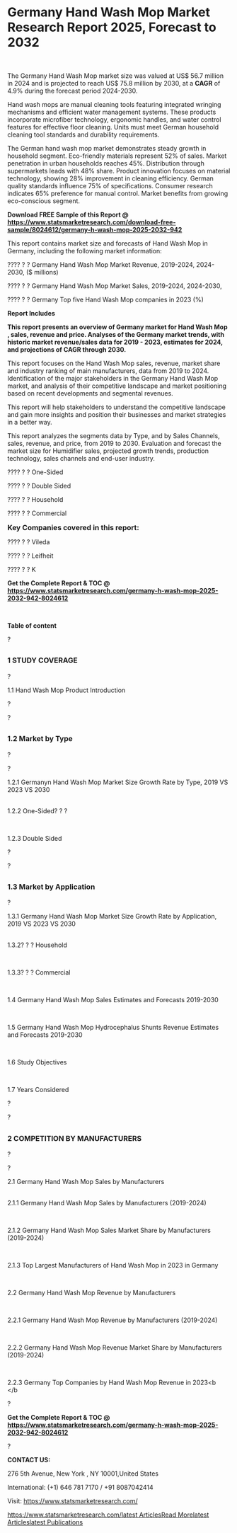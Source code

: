 <h1>Germany Hand Wash Mop Market Research Report 2025, Forecast to 2032</h1><br/><p>The Germany Hand Wash Mop market size was valued at US$ 56.7 million in 2024 and is projected to reach US$ 75.8 million by 2030, at a <strong>CAGR</strong> of 4.9% during the forecast period 2024-2030.</p>
 
 
 
 <p>Hand wash mops are manual cleaning tools featuring integrated wringing mechanisms and efficient water management systems. These products incorporate microfiber technology, ergonomic handles, and water control features for effective floor cleaning. Units must meet German household cleaning tool standards and durability requirements.</p>
 
 
 
 <p>The German hand wash mop market demonstrates steady growth in household segment. Eco-friendly materials represent 52% of sales. Market penetration in urban households reaches 45%. Distribution through supermarkets leads with 48% share. Product innovation focuses on material technology, showing 28% improvement in cleaning efficiency. German quality standards influence 75% of specifications. Consumer research indicates 65% preference for manual control. Market benefits from growing eco-conscious segment.</p>
 
 
 
 <p><strong>Download FREE Sample of this Report @ <a href="https://www.statsmarketresearch.com/download-free-sample/8024612/germany-h-wash-mop-2025-2032-942">https://www.statsmarketresearch.com/download-free-sample/8024612/germany-h-wash-mop-2025-2032-942</a></strong></p>
 
 
 
 <p>This report contains market size and forecasts of Hand Wash Mop in Germany, including the following market information:</p>
 
 
 
 <p>???? ? ? Germany Hand Wash Mop Market Revenue, 2019-2024, 2024-2030, ($ millions)</p>
 
 
 
 <p>???? ? ? Germany Hand Wash Mop Market Sales, 2019-2024, 2024-2030,</p>
 
 
 
 <p>???? ? ? Germany Top five Hand Wash Mop companies in 2023 (%)</p>
 
 
 
 <p><strong>Report Includes</strong></p>
 
 
 
 <p><strong>This report presents an overview of Germany market for Hand Wash Mop , sales, revenue and price. Analyses of the Germany market trends, with historic market revenue/sales data for 2019 - 2023, estimates for 2024, and projections of <strong>CAGR</strong> through 2030.</strong></p>
 
 
 
 <p>This report focuses on the Hand Wash Mop sales, revenue, market share and industry ranking of main manufacturers, data from 2019 to 2024. Identification of the major stakeholders in the Germany Hand Wash Mop market, and analysis of their competitive landscape and market positioning based on recent developments and segmental revenues.</p>
 
 
 
 <p>This report will help stakeholders to understand the competitive landscape and gain more insights and position their businesses and market strategies in a better way.</p>
 
 
 
 <p>This report analyzes the segments data by Type, and by Sales Channels, sales, revenue, and price, from 2019 to 2030. Evaluation and forecast the market size for Humidifier sales, projected growth trends, production technology, sales channels and end-user industry.</p>
 
 
 
 <p>???? ? ? One-Sided</p>
 
 
 
 <p>???? ? ? Double Sided</p>
 
 
 
 <p>???? ? ? Household</p>
 
 
 
 <p>???? ? ? Commercial</p>
 
 
 
 <p><span style="font-size:16px"><strong>Key Companies covered in this report:</strong></span></p>
 
 
 
 <p>???? ? ? Vileda</p>
 
 
 
 <p>???? ? ? Leifheit</p>
 
 
 
 <p>???? ? ? K</p>
 
 
 
 <div><b>Get the Complete Report & TOC @ <a href="https://www.statsmarketresearch.com/germany-h-wash-mop-2025-2032-942-8024612">https://www.statsmarketresearch.com/germany-h-wash-mop-2025-2032-942-8024612</a></b></div>
 
 
 
 <p><br />
 
 <b>Table of content</b></p>
 
 
 
 <p>? </p>
 
 
 
 <h2><span style="font-size:16px"><strong>1 STUDY COVERAGE</strong></span></h2>
 
 
 
 <p>? </p>
 
 
 
 <p>1.1 Hand Wash Mop Product Introduction</p>
 
 
 
 <p>? </p>
 
 
 
 <p>? </p>
 
 
 
 <h2><span style="font-size:16px"><strong>1.2 Market by Type</strong></span></h2>
 
 
 
 <p>? </p>
 
 
 
 <p>? </p>
 
 
 
 <p>1.2.1 Germanyn Hand Wash Mop Market Size Growth Rate by Type, 2019 VS 2023 VS 2030<br />
 
 <br />
 
 1.2.2 One-Sided? ? ? <br />
 
 <br />
 
 1.2.3 Double Sided<br />
 
 ? </p>
 
 
 
 <p>? </p>
 
 
 
 <h2><span style="font-size:16px"><strong>1.3 Market by Application</strong></span></h2>
 
 
 
 <p>? </p>
 
 
 
 <p>1.3.1 Germany Hand Wash Mop Market Size Growth Rate by Application, 2019 VS 2023 VS 2030<br />
 
 <br />
 
 1.3.2? ? ? Household<br />
 
 <br />
 
 1.3.3? ? ? Commercial<br />
 
 <br />
 
 1.4 Germany Hand Wash Mop Sales Estimates and Forecasts 2019-2030<br />
 
 <br />
 
 1.5 Germany Hand Wash Mop Hydrocephalus Shunts Revenue Estimates and Forecasts 2019-2030<br />
 
 <br />
 
 1.6 Study Objectives<br />
 
 <br />
 
 1.7 Years Considered</p>
 
 
 
 <p>? </p>
 
 
 
 <p>? </p>
 
 
 
 <h2><span style="font-size:16px"><strong>2 COMPETITION BY MANUFACTURERS</strong></span></h2>
 
 
 
 <p>? </p>
 
 
 
 <p>? </p>
 
 
 
 <p>2.1 Germany Hand Wash Mop Sales by Manufacturers<br />
 
 <br />
 
 2.1.1 Germany Hand Wash Mop Sales by Manufacturers (2019-2024)<br />
 
 <br />
 
 2.1.2 Germany Hand Wash Mop Sales Market Share by Manufacturers (2019-2024)<br />
 
 <br />
 
 2.1.3 Top Largest Manufacturers of Hand Wash Mop in 2023 in Germany<br />
 
 <br />
 
 2.2 Germany Hand Wash Mop Revenue by Manufacturers<br />
 
 <br />
 
 2.2.1 Germany Hand Wash Mop Revenue by Manufacturers (2019-2024)<br />
 
 <br />
 
 2.2.2 Germany Hand Wash Mop Revenue Market Share by Manufacturers (2019-2024)<br />
 
 <br />
 
 2.2.3 Germany Top Companies by Hand Wash Mop Revenue in 2023<b<br></b<br></p>
 
 
 
 <p>? </p>
 
 
 
 <div><b>Get the Complete Report & TOC @ <a href="https://www.statsmarketresearch.com/germany-h-wash-mop-2025-2032-942-8024612">https://www.statsmarketresearch.com/germany-h-wash-mop-2025-2032-942-8024612</a></b></div>
 
 
 
 <p>? </p>
 
 
 
 <p><b>CONTACT US:</b><br />
 
 276 5th Avenue, New York , NY 10001,United States<br />
 
 International: (+1) 646 781 7170 / +91 8087042414<br />
 
 Visit: <a href="https://www.statsmarketresearch.com/">https://www.statsmarketresearch.com/</a><br />
 
 <a href="https://gyeongbokgung.com">https://www.statsmarketresearch.com/</a><a href="https://hallyeomaritime.com">latest Articles</a><a href="https://jingwansa.com">Read More</a><a href="https://nguoiviet.jp/">latest Articles</a><a href="https://www.intelmarketresearch.com/">latest Publications</a></p>